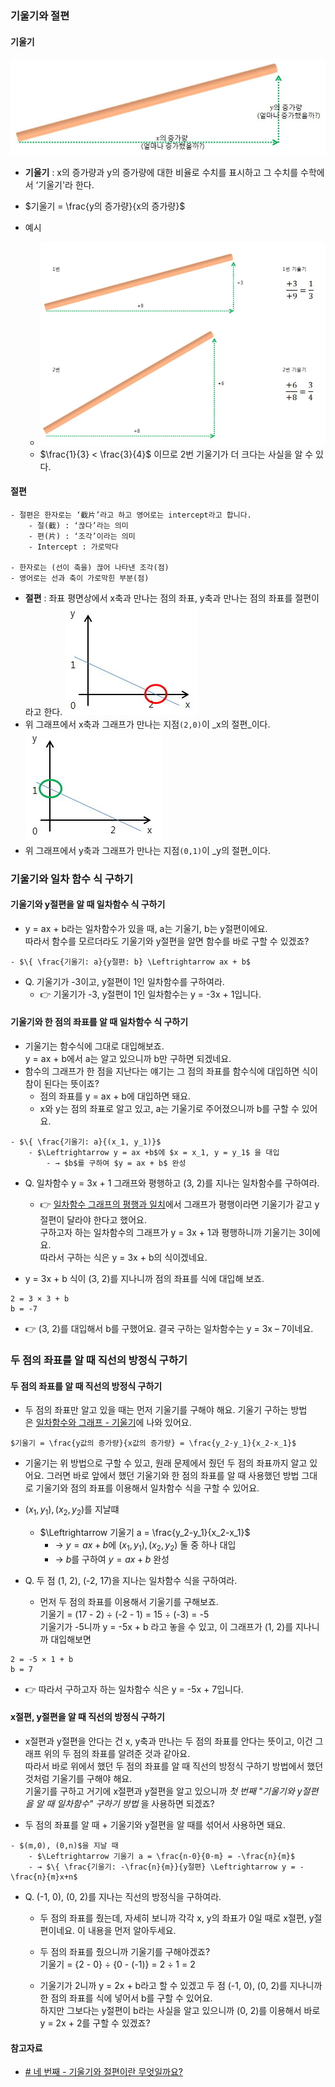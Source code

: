 
### 기울기와 절편
#### 기울기

![](assets/기울기와%20절편.png)

- **기울기** : x의 증가량과 y의 증가량에 대한 비율로 수치를 표시하고 그 수치를 수학에서 ‘기울기'라 한다.

- $기울기 = \frac{y의 증가량}{x의 증가량}$

- 예시
	- ![](assets/기울기와%20절편-1.png)
	- $\frac{1}{3} < \frac{3}{4}$ 이므로 2번 기울기가 더 크다는 사실을 알 수 있다.


#### 절편
```ad-tip
- 절편은 한자로는 ‘截片’라고 하고 영어로는 intercept라고 합니다.
	- 절(截) : ‘끊다’라는 의미
	- 편(片) : ‘조각’이라는 의미
	- Intercept : 가로막다

- 한자로는 (선이 축을) 끊어 나타낸 조각(점)
- 영어로는 선과 축이 가로막힌 부분(점)
```

- **절편** : 좌표 평면상에서 x축과 만나는 점의 좌표, y축과 만나는 점의 좌표를 절편이라고 한다.
![](assets/기울기와%20절편-2.png)
- 위 그래프에서 x축과 그래프가 만나는 지점`(2,0)`이 _x의 절편_이다.
![](assets/기울기와%20절편-3.png)
- 위 그래프에서 y축과 그래프가 만나는 지점`(0,1)`이 _y의 절편_이다.

### 기울기와 일차 함수 식 구하기
#### 기울기와 y절편을 알 때 일차함수 식 구하기
- y = ax + b라는 일차함수가 있을 때, a는 기울기, b는 y절편이에요.<br>따라서 함수를 모르더라도 기울기와 y절편을 알면 함수를 바로 구할 수 있겠죠?
```ad-tip
- $\{ \frac{기울기: a}{y절편: b} \Leftrightarrow ax + b$  
```

- Q. 기울기가 -3이고, y절편이 1인 일차함수를 구하여라.
	- 👉 기울기가 -3, y절편이 1인 일차함수는 y = -3x + 1입니다.

#### 기울기와 한 점의 좌표를 알 때 일차함수 식 구하기
- 기울기는 함수식에 그대로 대입해보죠. <br>y = ax + b에서 a는 알고 있으니까 b만 구하면 되겠네요.
- 함수의 그래프가 한 점을 지난다는 얘기는 그 점의 좌표를 함수식에 대입하면 식이 참이 된다는 뜻이죠? 
	- 점의 좌표를 y = ax + b에 대입하면 돼요. 
	- x와 y는 점의 좌표로 알고 있고, a는 기울기로 주어졌으니까 b를 구할 수 있어요.

```ad-tip
- $\{ \frac{기울기: a}{(x_1, y_1)}$
	- $\Leftrightarrow y = ax +b$에 $x = x_1, y = y_1$ 을 대입
		- → $b$를 구하여 $y = ax + b$ 완성
```

- Q. 일차함수 y = 3x + 1 그래프와 평행하고 (3, 2)를 지나는 일차함수를 구하여라.
	- 👉 [일차함수 그래프의 평행과 일치](http://mathbang.net/50)에서 그래프가 평행이라면 기울기가 같고 y절편이 달라야 한다고 했어요. <br>구하고자 하는 일차함수의 그래프가 y = 3x + 1과 평행하니까 기울기는 3이에요. <br>따라서 구하는 식은 y = 3x + b의 식이겠네요.

- y = 3x + b 식이 (3, 2)를 지나니까 점의 좌표를 식에 대입해 보죠.  
```
2 = 3 × 3 + b  
b = -7
```
- 👉 (3, 2)를 대입해서 b를 구했어요. 결국 구하는 일차함수는 y = 3x – 7이네요.

### 두 점의 좌표를 알 때 직선의 방정식 구하기
#### 두 점의 좌표를 알 때 직선의 방정식 구하기
- 두 점의 좌표만 알고 있을 때는 먼저 기울기를 구해야 해요. 기울기 구하는 방법은 [일차함수와 그래프 - 기울기](http://mathbang.net/47)에 나와 있어요.

```ad-tip
$기울기 = \frac{y값의 증가량}{x값의 증가량} = \frac{y_2-y_1}{x_2-x_1}$
```

- 기울기는 위 방법으로 구할 수 있고, 원래 문제에서 줬던 두 점의 좌표까지 알고 있어요. 그러면 바로 앞에서 했던 기울기와 한 점의 좌표를 알 때 사용했던 방법 그대로 기울기와 점의 좌표를 이용해서 일차함수 식을 구할 수 있어요.


- $(x_1,y_1), (x_2, y_2)$를 지날떄
	- $\Leftrightarrow 기울기 a = \frac{y_2-y_1}{x_2-x_1}$
		- → $y = ax + b$에 $(x_1,y_1), (x_2, y_2)$ 둘 중 하나 대입
		- → $b$를 구하여 $y = ax + b$ 완성

- Q. 두 점 (1, 2), (-2, 17)을 지나는 일차함수 식을 구하여라.
	- 먼저 두 점의 좌표를 이용해서 기울기를 구해보죠.<br>기울기 = (17 - 2) ÷ (-2 - 1) = 15 ÷ (-3) = -5<br>기울기가 -5니까 y = -5x + b 라고 놓을 수 있고, 이 그래프가 (1, 2)를 지나니까 대입해보면  
```
2 = -5 × 1 + b  
b = 7
```

- 👉 따라서 구하고자 하는 일차함수 식은 y = -5x + 7입니다.

#### x절편, y절편을 알 때 직선의 방정식 구하기
- x절편과 y절편을 안다는 건 x, y축과 만나는 두 점의 좌표를 안다는 뜻이고, 이건 그래프 위의 두 점의 좌표를 알려준 것과 같아요. <br>따라서 바로 위에서 했던 두 점의 좌표를 알 때 직선의 방정식 구하기 방법에서 했던 것처럼 기울기를 구해야 해요. <br>기울기를 구하고 거기에 x절편과 y절편을 알고 있으니까 _첫 번째 "기울기와 y절편을 알 때 일차함수" 구하기 방법_ 을 사용하면 되겠죠?

- 두 점의 좌표를 알 때 + 기울기와 y절편을 알 때를 섞어서 사용하면 돼요.

```ad-tip
- $(m,0), (0,n)$을 지날 때
	- $\Leftrightarrow 기울기 a = \frac{n-0}{0-m} = -\frac{n}{m}$
	- → $\{ \frac{기울기: -\frac{n}{m}}{y절편} \Leftrightarrow y = -\frac{n}{m}x+n$
```

- Q. (-1, 0), (0, 2)를 지나는 직선의 방정식을 구하여라.
	- 두 점의 좌표를 줬는데, 자세히 보니까 각각 x, y의 좌표가 0일 때로 x절편, y절편이네요. 이 내용을 먼저 알아두세요.
	- 두 점의 좌표를 줬으니까 기울기를 구해야겠죠?<br>기울기 = {2 - 0} ÷ {0 - (-1)} = 2 ÷ 1 = 2

	- 기울기가 2니까 y = 2x + b라고 할 수 있겠고 두 점 (-1, 0), (0, 2)를 지나니까 한 점의 좌표를 식에 넣어서 b를 구할 수 있어요. <br>하지만 그보다는 y절편이 b라는 사실을 알고 있으니까 (0, 2)를 이용해서 바로 y = 2x + 2를 구할 수 있겠죠?



#### 참고자료
- [# 네 번째 - 기울기와 절편이란 무엇일까요?](https://widekey6.tistory.com/24)